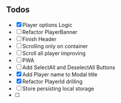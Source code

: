 ## Todos

-   [x] Player options Logic
-   [ ] Refactor PlayerBanner
-   [ ] Finish Header
-   [ ] Scrolling only on container
-   [ ] Scroll all player improving
-   [ ] PWA
-   [ ] Add SelectAll and DeselectAll Buttons
-   [x] Add Player name to Modal title
-   [x] Refactor PlayerId drilling
-   [ ] Store persisting local storage
-   [ ]
